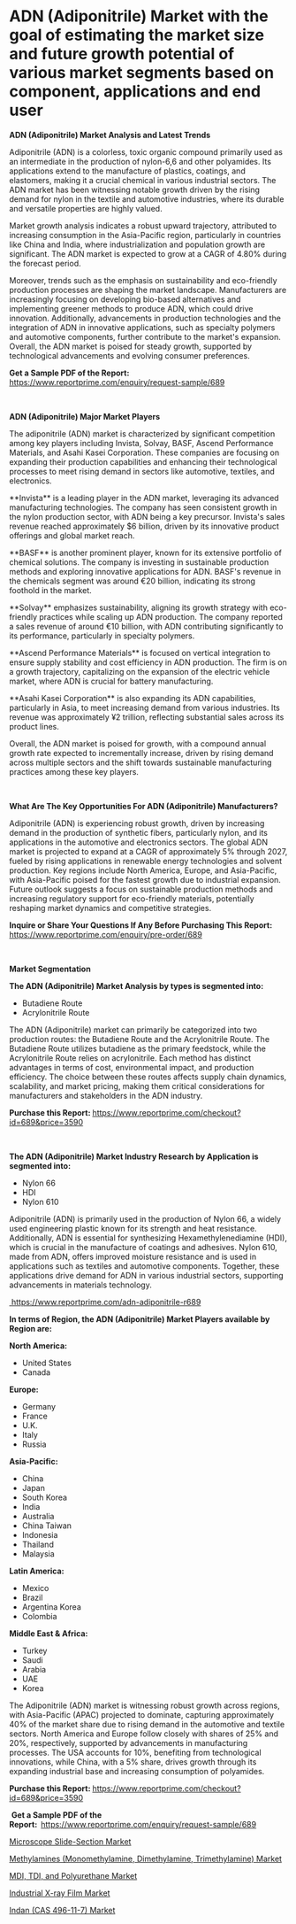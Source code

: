 <p><h1>ADN (Adiponitrile) Market with the goal of estimating the market size and future growth potential of various market segments based on component, applications and end user</h1></p><p><strong>ADN (Adiponitrile) Market Analysis and Latest Trends</strong></p>
<p><p>Adiponitrile (ADN) is a colorless, toxic organic compound primarily used as an intermediate in the production of nylon-6,6 and other polyamides. Its applications extend to the manufacture of plastics, coatings, and elastomers, making it a crucial chemical in various industrial sectors. The ADN market has been witnessing notable growth driven by the rising demand for nylon in the textile and automotive industries, where its durable and versatile properties are highly valued.</p><p>Market growth analysis indicates a robust upward trajectory, attributed to increasing consumption in the Asia-Pacific region, particularly in countries like China and India, where industrialization and population growth are significant. The ADN market is expected to grow at a CAGR of 4.80% during the forecast period. </p><p>Moreover, trends such as the emphasis on sustainability and eco-friendly production processes are shaping the market landscape. Manufacturers are increasingly focusing on developing bio-based alternatives and implementing greener methods to produce ADN, which could drive innovation. Additionally, advancements in production technologies and the integration of ADN in innovative applications, such as specialty polymers and automotive components, further contribute to the market's expansion. Overall, the ADN market is poised for steady growth, supported by technological advancements and evolving consumer preferences.</p></p>
<p><strong>Get a Sample PDF of the Report:&nbsp;</strong> <a href="https://www.reportprime.com/enquiry/request-sample/689?utm_campaign=1130&utm_medium=2&utm_source=Github&utm_content=ia&utm_term=18032025&utm_id=adn-adiponitrile">https://www.reportprime.com/enquiry/request-sample/689</a></p>
<p>&nbsp;</p>
<p><strong>ADN (Adiponitrile) Major Market Players</strong></p>
<p><p>The adiponitrile (ADN) market is characterized by significant competition among key players including Invista, Solvay, BASF, Ascend Performance Materials, and Asahi Kasei Corporation. These companies are focusing on expanding their production capabilities and enhancing their technological processes to meet rising demand in sectors like automotive, textiles, and electronics.</p><p>**Invista** is a leading player in the ADN market, leveraging its advanced manufacturing technologies. The company has seen consistent growth in the nylon production sector, with ADN being a key precursor. Invista's sales revenue reached approximately $6 billion, driven by its innovative product offerings and global market reach.</p><p>**BASF** is another prominent player, known for its extensive portfolio of chemical solutions. The company is investing in sustainable production methods and exploring innovative applications for ADN. BASF's revenue in the chemicals segment was around €20 billion, indicating its strong foothold in the market.</p><p>**Solvay** emphasizes sustainability, aligning its growth strategy with eco-friendly practices while scaling up ADN production. The company reported a sales revenue of around €10 billion, with ADN contributing significantly to its performance, particularly in specialty polymers.</p><p>**Ascend Performance Materials** is focused on vertical integration to ensure supply stability and cost efficiency in ADN production. The firm is on a growth trajectory, capitalizing on the expansion of the electric vehicle market, where ADN is crucial for battery manufacturing.</p><p>**Asahi Kasei Corporation** is also expanding its ADN capabilities, particularly in Asia, to meet increasing demand from various industries. Its revenue was approximately ¥2 trillion, reflecting substantial sales across its product lines.</p><p>Overall, the ADN market is poised for growth, with a compound annual growth rate expected to incrementally increase, driven by rising demand across multiple sectors and the shift towards sustainable manufacturing practices among these key players.</p></p>
<p>&nbsp;</p>
<p><strong>What Are The Key Opportunities For ADN (Adiponitrile) Manufacturers?</strong></p>
<p><p>Adiponitrile (ADN) is experiencing robust growth, driven by increasing demand in the production of synthetic fibers, particularly nylon, and its applications in the automotive and electronics sectors. The global ADN market is projected to expand at a CAGR of approximately 5% through 2027, fueled by rising applications in renewable energy technologies and solvent production. Key regions include North America, Europe, and Asia-Pacific, with Asia-Pacific poised for the fastest growth due to industrial expansion. Future outlook suggests a focus on sustainable production methods and increasing regulatory support for eco-friendly materials, potentially reshaping market dynamics and competitive strategies.</p></p>
<p><strong>Inquire or Share Your Questions If Any Before Purchasing This Report:</strong> <a href="https://www.reportprime.com/enquiry/pre-order/689?utm_campaign=1130&utm_medium=2&utm_source=Github&utm_content=ia&utm_term=18032025&utm_id=adn-adiponitrile">https://www.reportprime.com/enquiry/pre-order/689</a></p>
<p>&nbsp;</p>
<p><strong>Market Segmentation</strong></p>
<p><strong>The ADN (Adiponitrile) Market Analysis by types is segmented into:</strong></p>
<p><ul><li>Butadiene Route</li><li>Acrylonitrile Route</li></ul></p>
<p><p>The ADN (Adiponitrile) market can primarily be categorized into two production routes: the Butadiene Route and the Acrylonitrile Route. The Butadiene Route utilizes butadiene as the primary feedstock, while the Acrylonitrile Route relies on acrylonitrile. Each method has distinct advantages in terms of cost, environmental impact, and production efficiency. The choice between these routes affects supply chain dynamics, scalability, and market pricing, making them critical considerations for manufacturers and stakeholders in the ADN industry.</p></p>
<p><strong>Purchase this Report:&nbsp;</strong><a href="https://www.reportprime.com/checkout?id=689&price=3590&utm_campaign=1130&utm_medium=2&utm_source=Github&utm_content=ia&utm_term=18032025&utm_id=adn-adiponitrile">https://www.reportprime.com/checkout?id=689&price=3590</a></p>
<p>&nbsp;</p>
<p><strong>The ADN (Adiponitrile) Market Industry Research by Application is segmented into:</strong></p>
<p><ul><li>Nylon 66</li><li>HDI</li><li>Nylon 610</li></ul></p>
<p><p>Adiponitrile (ADN) is primarily used in the production of Nylon 66, a widely used engineering plastic known for its strength and heat resistance. Additionally, ADN is essential for synthesizing Hexamethylenediamine (HDI), which is crucial in the manufacture of coatings and adhesives. Nylon 610, made from ADN, offers improved moisture resistance and is used in applications such as textiles and automotive components. Together, these applications drive demand for ADN in various industrial sectors, supporting advancements in materials technology.</p></p>
<p><a href="https://www.reportprime.com/adn-adiponitrile-r689?utm_campaign=1130&utm_medium=2&utm_source=Github&utm_content=ia&utm_term=18032025&utm_id=adn-adiponitrile">&nbsp;https://www.reportprime.com/adn-adiponitrile-r689</a></p>
<p><strong>In terms of Region, the ADN (Adiponitrile) Market Players available by Region are:</strong></p>
<p>
    <p> <strong> North America: </strong>
        <ul>
            <li>United States</li>
            <li>Canada</li>
        </ul>
        </p> 
    <p> <strong> Europe: </strong>
        <ul>
            <li>Germany</li>
            <li>France</li>
            <li>U.K.</li>
            <li>Italy</li>
            <li>Russia</li>
        </ul>
        </p> 
    <p> <strong> Asia-Pacific: </strong>
        <ul>
            <li>China</li>
            <li>Japan</li>
            <li>South Korea</li>
            <li>India</li>
            <li>Australia</li>
            <li>China Taiwan</li>
            <li>Indonesia</li>
            <li>Thailand</li>
            <li>Malaysia</li>
        </ul>
        </p> 
    <p> <strong> Latin America: </strong>
        <ul>
            <li>Mexico</li>
            <li>Brazil</li>
            <li>Argentina Korea</li>
            <li>Colombia</li>
        </ul>
        </p> 
    <p> <strong> Middle East & Africa: </strong>
        <ul>
            <li>Turkey</li>
            <li>Saudi</li>
            <li>Arabia</li>
            <li>UAE</li>
            <li>Korea</li>
        </ul>
    </p>
    </p>
<p><p>The Adiponitrile (ADN) market is witnessing robust growth across regions, with Asia-Pacific (APAC) projected to dominate, capturing approximately 40% of the market share due to rising demand in the automotive and textile sectors. North America and Europe follow closely with shares of 25% and 20%, respectively, supported by advancements in manufacturing processes. The USA accounts for 10%, benefiting from technological innovations, while China, with a 5% share, drives growth through its expanding industrial base and increasing consumption of polyamides.</p></p>
<p><strong>Purchase this Report: </strong><a href="https://www.reportprime.com/checkout?id=689&price=3590&utm_campaign=1130&utm_medium=2&utm_source=Github&utm_content=ia&utm_term=18032025&utm_id=adn-adiponitrile">https://www.reportprime.com/checkout?id=689&price=3590</a></p>
<p>&nbsp;<strong>Get a Sample PDF of the Report:&nbsp;&nbsp;</strong><a href="https://www.reportprime.com/enquiry/request-sample/689?utm_campaign=1130&utm_medium=2&utm_source=Github&utm_content=ia&utm_term=18032025&utm_id=adn-adiponitrile">https://www.reportprime.com/enquiry/request-sample/689</a></p>
<p><strong></strong></p>
<p><p><a href="https://github.com/sibellanikmn/Market-Research-Report-List-1/blob/main/microscope-slide-section-market.md?utm_campaign=1130&utm_medium=2&utm_source=Github&utm_content=ia&utm_term=18032025&utm_id=adn-adiponitrile">Microscope Slide-Section Market</a></p><p><a href="https://github.com/heeildannas/Market-Research-Report-List-1/blob/main/methylamines-monomethylamine-dimethylamine-trimethylamine-market.md?utm_campaign=1130&utm_medium=2&utm_source=Github&utm_content=ia&utm_term=18032025&utm_id=adn-adiponitrile">Methylamines (Monomethylamine, Dimethylamine, Trimethylamine) Market</a></p><p><a href="https://github.com/astadtetcha28/Market-Research-Report-List-1/blob/main/mdi-tdi-and-polyurethane-market.md?utm_campaign=1130&utm_medium=2&utm_source=Github&utm_content=ia&utm_term=18032025&utm_id=adn-adiponitrile">MDI, TDI, and Polyurethane Market</a></p><p><a href="https://github.com/ertssmelov0/Market-Research-Report-List-1/blob/main/industrial-x-ray-film-market.md?utm_campaign=1130&utm_medium=2&utm_source=Github&utm_content=ia&utm_term=18032025&utm_id=adn-adiponitrile">Industrial X-ray Film Market</a></p><p><a href="https://github.com/pupekironim/Market-Research-Report-List-1/blob/main/indan-cas-496-11-7-market.md?utm_campaign=1130&utm_medium=2&utm_source=Github&utm_content=ia&utm_term=18032025&utm_id=adn-adiponitrile">Indan (CAS 496-11-7) Market</a></p></p>